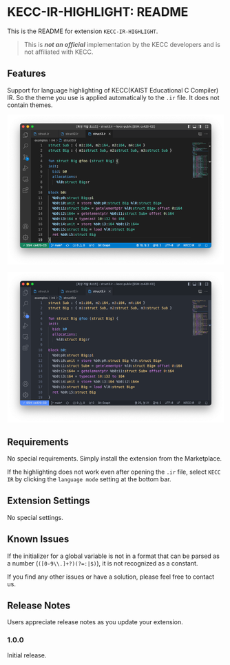 # KECC-IR-HIGHLIGHT: README

This is the README for extension `KECC-IR-HIGHLIGHT`.

> This is ***not an official*** implementation by the KECC developers and is not affiliated with KECC.

## Features

Support for language highlighting of KECC(KAIST Educational C Compiler) IR. So the theme you use is applied automatically to the `.ir` file. It does not contain themes.

![Example-VSCode Default Dark](./imgs/img1.png)

![Example-Atom One Dark](./imgs/img2.png)

## Requirements

No special requirements. Simply install the extension from the Marketplace.

If the highlighting does not work even after opening the `.ir` file, select `KECC IR` by clicking the `language mode` setting at the bottom bar.

## Extension Settings

No special settings.

## Known Issues

If the initializer for a global variable is not in a format that can be parsed as a number (`([0-9\\.]+?)(?=:|$)`), it is not recognized as a constant.

If you find any other issues or have a solution, please feel free to contact us.

## Release Notes

Users appreciate release notes as you update your extension.

### 1.0.0

Initial release.
